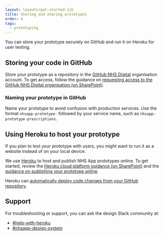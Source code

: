 ```yaml
---
layout: layouts/get-started.njk
title: Storing and sharing prototypes
order: 4
tags:
  - prototyping
---
```


You can store your prototype securely on GitHub and run it on Heroku for user testing.

## Storing your code in GitHub

Store your prototype as a repository in the [GitHub NHS Digital](https://github.com/NHSDigital) organisation account. To get access, follow the guidance on [requesting access to the GitHub NHS Digital organisation (on SharePoint)](https://nhs.sharepoint.com/:u:/r/sites/X26_EngineeringCOE/SitePages/GitHub-User---how-to-request-access.aspx?csf=1&web=1&e=7WzUKB).

### Naming your prototype in GitHub

Name your prototype to avoid confusion with production services. Use the format `nhsapp-prototype-` followed by your service name, such as `nhsapp-prototype-prescriptions`.

## Using Heroku to host your prototype

If you plan to test your prototype with users, you might want to run it as a website instead of on your local device.

We use [Heroku](https://www.heroku.com/) to host and publish NHS App prototypes online. To get started, review the [Heroku cloud platform guidance (on SharePoint)](https://nhs.sharepoint.com/:u:/r/sites/X26_URPG/SitePages/tools/Heroku-cloud-platform.aspx?csf=1&web=1&e=geWbJC) and the [guidance on publishing your prototype online](https://prototype-kit.service-manual.nhs.uk/how-tos/publish-your-prototype-online).

Heroku can [automatically deploy code changes from your GitHub repository](https://devcenter.heroku.com/articles/github-integration#:~:text=specified%20GitHub%20repo.-,Enabling%20GitHub%20Integration,to%20configure%20automatic%20GitHub%20deploys.).

## Support

For troubleshooting or support, you can ask the design Slack community at:

- [#help-with-heroku](https://nhsdigitalcorporate.enterprise.slack.com/archives/C089RQPDZ9V)
- [#nhsapp-design-system](https://nhsdigitalcorporate.enterprise.slack.com/archives/C06GY1LRP19)
